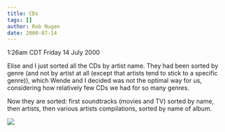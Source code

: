 ```yaml
---
title: CDs
tags: []
author: Rob Nugen
date: 2000-07-14
---
```


<title></title>
<p class=date>1:26am CDT Friday 14 July 2000</p>

<p>Elise and I just sorted all the CDs by artist name.  They had been
sorted by genre (and not by artist at all (except that artists tend to
stick to a specific genre)), which Wende and I decided was not the
optimal way for us, considering how relatively few CDs we had for so
many genres.

<p>Now they are sorted: first soundtracks (movies and TV) sorted by
name, then artists, then various artists compilations, sorted by name
of album.

<p><img src='/images/rob/wL-ROB.gif'>

